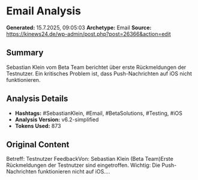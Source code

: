 # Email Analysis

**Generated:** 15.7.2025, 09:05:03
**Archetype:** Email
**Source:** https://kinews24.de/wp-admin/post.php?post=26366&action=edit

## Summary
Sebastian Klein vom Beta Team berichtet über erste Rückmeldungen der Testnutzer. Ein kritisches Problem ist, dass Push-Nachrichten auf iOS nicht funktionieren.

## Analysis Details
- **Hashtags:** #SebastianKlein, #Email, #BetaSolutions, #Testing, #iOS
- **Analysis Version:** v6.2-simplified
- **Tokens Used:** 873

## Original Content
Betreff: Testnutzer FeedbackVon: Sebastian Klein (Beta Team)Erste Rückmeldungen der Testnutzer sind eingetroffen. Wichtig: Die Push-Nachrichten funktionieren nicht auf iOS....